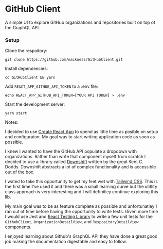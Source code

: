 # GitHub Client

A simple UI to explore GitHub organizations and repositories built on top of the GraphQL API.

### Setup

Clone the respoitory:

```
git clone https://github.com/mackness/GitHubClient.git
```

Install dependencies:

```
cd GitHubClient && yarn
```

Add `REACT_APP_GITHUB_API_TOKEN` to a .env file:

```
echo REACT_APP_GITHUB_API_TOKEN=[YOUR API TOKEN] > .env
```

Start the development server:

```
yarn start
```

Notes:

I decided to use [Create React App](https://github.com/facebook/create-react-app) to spend as little time as posible on setup and configuraton. My goal was to start writing application code as soon as possible.

I knew I wanted to have the GitHub API populate a dropdown with organizations. Rather than write that component myself from scratch I decided to use a library called [Downshift](https://www.downshift-js.com/downshift/) written by the great Kent C. Dodds. Downshift abstracts a lot of complex functionality and is accessible out of the box.

I wated to take this opportunity to get my feet wet with [Tailwind CSS](https://tailwindcss.com/). This is the first time I've used it and there was a small learning curve but the utitlity class approach is very interesting and I will definitley continue exploring this lib.

My main goal was to be as feature complete as possible and unfortunatley I ran out of time before having the opportunity to write tests. Given more time I would use Jest and [React Testing Library](https://testing-library.com/docs/react-testing-library/intro) to write a few unit tests for the `GithubClient`, `OrganizationDetailView`, and `RespositoryDetailView` components.

I enjoyed learning about Github's GraphQL API they have done a great good job making the documentation digestable and easy to follow.
